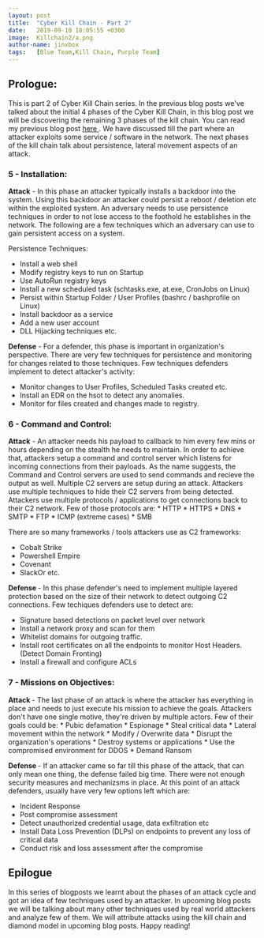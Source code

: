 ```yaml
---
layout: post
title:  "Cyber Kill Chain - Part 2"
date:   2019-09-10 18:05:55 +0300
image:  Killchain2/a.png
author-name: jinxbox
tags:   [Blue Team,Kill Chain, Purple Team]
---
```



<h2>Prologue:</h2>
This is part 2 of Cyber Kill Chain series. In the previous blog posts we've talked about the initial 4 phases of the Cyber Kill Chain, in this blog post we will be discovering the remaining 3 phases of the kill chain. You can read my previous blog post <a href="https://redteamzone.com/part1-CyberKillChain/"> here </a>. We have discussed till the part where an attacker exploits some service / software in the network. The next phases of the kill chain talk about persistence, lateral movement aspects of an attack.


<h3> 5 - Installation:</h3>
<b>Attack</b> - In  this phase an attacker typically installs a backdoor into the system. Using this backdoor an attacker could persist a reboot / deletion etc within the exploited system.
An adversary needs to use persistence techniques in order to not lose access to the foothold he establishes in the network. The following are a few techniques which an adversary can use to gain persistent access on a system. 

Persistence Techniques: 
* Install a web shell 
* Modify registry keys to run on Startup
* Use AutoRun registry keys
* Install a new scheduled task (schtasks.exe, at.exe, CronJobs on Linux)
* Persist within Startup Folder / User Profiles (bashrc / bashprofile on Linux)
* Install backdoor as a service
* Add a new user account
* DLL Hijacking techniques etc. 


<b>Defense</b> - For a defender, this phase is important in organization's perspective. There are very few techniques for persistence and monitoring for changes related to those techniques. Few techniques defenders implement to detect attacker's activity:
* Monitor changes to User Profiles, Scheduled Tasks created etc.
* Install an EDR on the hsot to detect any anomalies.
* Monitor for files created and changes made to registry.


<h3> 6 - Command and Control: </h3>
<b>Attack</b> - An attacker needs his payload to callback to him every few mins or hours depending on the stealth he needs to maintain. In order to achieve that, attackers setup a command and control server which listens for incoming connections from their payloads. As the name suggests, the Command and Control servers are used to send commands and recieve the output as well. Multiple C2 servers are setup during an attack. Attackers use multiple techniques to hide their C2 servers from being detected. Attackers use multiple protocols / applications to get connections back to their C2 network. Few of those protocols are:
* HTTP
* HTTPS
* DNS
* SMTP
* FTP
* ICMP (extreme cases)
* SMB

There are so many frameworks / tools attackers use as C2 frameworks:
* Cobalt Strike
* Powershell Empire
* Covenant
* SlackOr etc.

<b> Defense </b> - In this phase defender's need to implement multiple layered protection based on the size of their network to detect outgoing C2 connections. Few techiques defenders use to detect are:
* Signature based detections on packet level over network
* Install a network proxy and scan for them
* Whitelist domains for outgoing traffic.
* Install root certificates on all the endpoints to monitor Host Headers. (Detect Domain Fronting)
* Install a firewall and configure ACLs

<h3> 7 - Missions on Objectives: </h3>
<b> Attack </b> - The last phase of an attack is where the attacker has everything in place and needs to just execute his mission to achieve the goals. Attackers don't have one single motive, they're driven by multiple actors. Few of their goals could be:
* Pubic defamation
* Espionage 
* Steal critical data
* Lateral movement within the network
* Modify / Overwrite data
* Disrupt the organization's operations
* Destroy systems or applications 
* Use the compromised environment for DDOS
* Demand Ransom


<b> Defense </b> - If an attacker came so far till this phase of the attack, that can only mean one thing, the defense failed big time. There were not enough security measures and mechanizsms in place. At this point of an attack defenders, usually have very few options left which are:
* Incident Response
* Post compromise assessment
* Detect unauthorized credential usage, data exfiltration etc
* Install Data Loss Prevention (DLPs) on endpoints to prevent any loss of critical data
* Conduct risk and loss assessment after the compromise 


<h2> Epilogue </h2> 
In this series of blogposts we learnt about the phases of an attack cycle and got an idea of few techniques used by an attacker. In upcoming blog posts we will be talking about many other techniques used by real world attackers and analyze few of them. We will attribute attacks using the kill chain and diamond model in upcoming blog posts. Happy reading!
